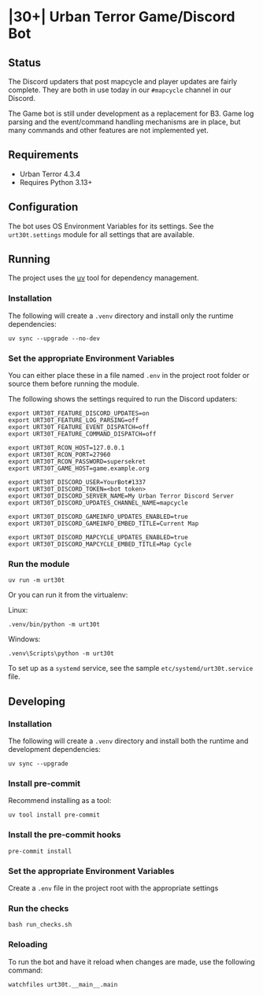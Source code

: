 # |30+| Urban Terror Game/Discord Bot

## Status

The Discord updaters that post mapcycle and player updates are fairly complete.
They are both in use today in our `#mapcycle` channel in our Discord.

The Game bot is still under development as a replacement for B3. Game log
parsing and the event/command handling mechanisms are in place, but many
commands and other features are not implemented yet.

## Requirements

- Urban Terror 4.3.4
- Requires Python 3.13+

## Configuration

The bot uses OS Environment Variables for its settings. See the
`urt30t.settings` module for all settings that are available.

## Running

The project uses the [uv](https://docs.astral.sh/uv/) tool for
dependency management.

### Installation

The following will create a `.venv` directory and install only the
runtime dependencies:

    uv sync --upgrade --no-dev

### Set the appropriate Environment Variables

You can either place these in a file named `.env` in the project root folder
or source them before running the module.

The following shows the settings required to run the Discord updaters:

```shell
export URT30T_FEATURE_DISCORD_UPDATES=on
export URT30T_FEATURE_LOG_PARSING=off
export URT30T_FEATURE_EVENT_DISPATCH=off
export URT30T_FEATURE_COMMAND_DISPATCH=off

export URT30T_RCON_HOST=127.0.0.1
export URT30T_RCON_PORT=27960
export URT30T_RCON_PASSWORD=supersekret
export URT30T_GAME_HOST=game.example.org

export URT30T_DISCORD_USER=YourBot#1337
export URT30T_DISCORD_TOKEN=<bot token>
export URT30T_DISCORD_SERVER_NAME=My Urban Terror Discord Server
export URT30T_DISCORD_UPDATES_CHANNEL_NAME=mapcycle

export URT30T_DISCORD_GAMEINFO_UPDATES_ENABLED=true
export URT30T_DISCORD_GAMEINFO_EMBED_TITLE=Current Map

export URT30T_DISCORD_MAPCYCLE_UPDATES_ENABLED=true
export URT30T_DISCORD_MAPCYCLE_EMBED_TITLE=Map Cycle
```

### Run the module

    uv run -m urt30t

Or you can run it from the virtualenv:

Linux:

    .venv/bin/python -m urt30t

Windows:

    .venv\Scripts\python -m urt30t

To set up as a `systemd` service, see the sample `etc/systemd/urt30t.service` file.

## Developing

### Installation

The following will create a `.venv` directory and install both the
runtime and development dependencies:

    uv sync --upgrade

### Install pre-commit

Recommend installing as a tool:

    uv tool install pre-commit

### Install the pre-commit hooks

    pre-commit install

### Set the appropriate Environment Variables

Create a `.env` file in the project root with the appropriate settings

### Run the checks

    bash run_checks.sh

### Reloading

To run the bot and have it reload when changes are made, use the following
command:

    watchfiles urt30t.__main__.main
